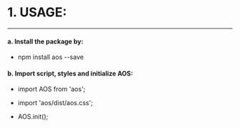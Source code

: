 # 1. USAGE:
-----------

#### a. Install the package by:
        
- npm install aos --save



#### b. Import script, styles and initialize AOS:

- import AOS from 'aos';
- import 'aos/dist/aos.css';
    
- AOS.init();